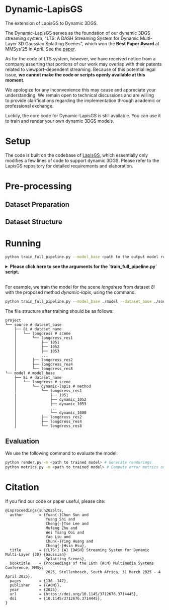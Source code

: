 # Dynamic-LapisGS

The extension of LapisGS to Dynamic 3DGS. 

The Dynamic-LapisGS serves as the foundation of our dynamic 3DGS streaming system, "LTS: A DASH Streaming System for Dynamic Multi-Layer 3D Gaussian Splatting Scenes", which won the **Best Paper Award** at MMSys'25 in April. See the [paper](https://drive.google.com/file/d/1iDz1ExOd1LrPhA7fv4DbLUbzn-Jioihn/view?usp=share_link). 

As for the code of LTS system, however, we have received notice from a company asserting that portions of our work may overlap with their patents related to viewport-dependent streaming. Because of this potential legal issue, **we cannot make the code or scripts openly available at this moment**. 

We apologize for any inconvenience this may cause and appreciate your understanding. We remain open to technical discussions and are willing to provide clarifications regarding the implementation through academic or professional exchange.

Luckily, the core code for Dynamic-LapisGS is still available. You can use it to train and render your own dynamic 3DGS models.

# Setup

The code is built on the codebase of [LapisGS](https://github.com/nus-vv-streams/lapis-gs?tab=readme-ov-file), which essentially only modifies a few lines of code to support dynamic 3DGS. Please refer to the LapisGS repository for detailed requirements and elaboration.

# Pre-processing

## Dataset Preparation


## Dataset Structure


# Running

```bash
python train_full_pipeline.py --model_base <path to the output model root directory> --dataset_base <path to the source root directory> --dataset_name <name of the dataset> --scene <name of the scene> --method <name of the method>  --frame_list <two numbers separated by space, indicating the start and end frame index, e.g., 0 30>
```

<details>
<summary><span style="font-weight: bold;">Please click here to see the arguments for the `train_full_pipeline.py` script.</span></summary>

| Parameter | Type | Description |
| :-------: | :--: | :---------: |
| `--model_base`   | `str` | Path to the output model root directory.|
| `--dataset_base` | `str` | Path to the source root directory. |
| `--dataset_name` | `str` | Name of the dataset of scenes. |
| `--scene`        | `str` | Name of the scene. |
| `--method`       | `str` | Name of the method we build the LOD 3DGS. Can be `"dynamic-lapis"` (the proposed method). |
| `--frame_list`   | `str` | Two numbers separated by space, indicating the start and end frame index, e.g., `0 30`. |

</details>
<br>

For example, we train the model for the scene *longdress* from dataset *8i* with the proposed method *dynamic-lapis*, using the command:
```bash
python train_full_pipeline.py --model_base ./model --dataset_base ./source --dataset_name 8i --scene longdress --method dynamic-lapis --frame_list 1051 1080
```

The file structure after training should be as follows:
```
project
└── source # dataset_base
    ├── 8i # dataset_name
    │   └── longdress # scene
    │       └── longdress_res1
    │           ├── 1051
    │           ├── 1052
    │           ├── 1053
    │           ...
    │       ├── longdress_res2
    │       ├── longdress_res4
    │       └── longdress_res8
└── model # model_base
    ├── 8i # dataset_name
    │   └── longdress # scene
    │       └── dynamic-lapis # method
    │           └── longdress_res1
    |               ├── 1051
    │               ├── dynamic_1052
    │               ├── dynamic_1053
    │               ...
    │               └── dynamic_1080
    │           ├── longdress_res2
    │           ├── longdress_res4
    │           └── longdress_res8
```


## Evaluation

We use the following command to evaluate the model:
```bash
python render.py -m <path to trained model> # Generate renderings
python metrics.py -m <path to trained model> # Compute error metrics on renderings
```

# Citation

If you find our code or paper useful, please cite:

```
@inproceedings{sun2025lts,
  author       = {Yuan{-}Chun Sun and
                  Yuang Shi and
                  Cheng{-}Tse Lee and
                  Mufeng Zhu and
                  Wei Tsang Ooi and
                  Yao Liu and
                  Chun{-}Ying Huang and
                  Cheng{-}Hsin Hsu},
  title        = {{LTS:} {A} {DASH} Streaming System for Dynamic Multi-Layer {3D} {Gaussian}
                  Splatting Scenes},
  booktitle    = {Proceedings of the 16th {ACM} Multimedia Systems Conference, MMSys
                  2025, Stellenbosch, South Africa, 31 March 2025 - 4 April 2025},
  pages        = {136--147},
  publisher    = {{ACM}},
  year         = {2025},
  url          = {https://doi.org/10.1145/3712676.3714445},
  doi          = {10.1145/3712676.3714445},
}
```